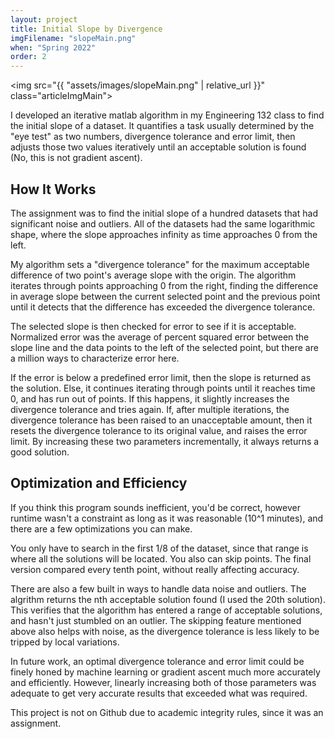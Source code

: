 ```yaml
---
layout: project
title: Initial Slope by Divergence
imgFilename: "slopeMain.png"
when: "Spring 2022"
order: 2
---
```


<img src="{{ "assets/images/slopeMain.png" | relative_url }}" class="articleImgMain">

I developed an iterative matlab algorithm in my Engineering 132 class to find the initial slope of a dataset. It quantifies a task usually determined by the "eye test" as two numbers, divergence tolerance and error limit, then adjusts those two values iteratively until an acceptable solution is found (No, this is not gradient ascent).

## How It Works

The assignment was to find the initial slope of a hundred datasets that had significant noise and outliers. All of the datasets had the same logarithmic shape, where the slope approaches infinity as time approaches 0 from the left.

My algorithm sets a "divergence tolerance" for the maximum acceptable difference of two point's average slope with the origin. The algorithm iterates through points approaching 0 from the right, finding the difference in average slope between the current selected point and the previous point until it detects that the difference has exceeded the divergence tolerance. 

The selected slope is then checked for error to see if it is acceptable. Normalized error was the average of percent squared error between the slope line and the data points to the left of the selected point, but there are a million ways to characterize error here.

If the error is below a predefined error limit, then the slope is returned as the solution. Else, it continues iterating through points until it reaches time 0, and has run out of points. If this happens, it slightly increases the divergence tolerance and tries again. If, after multiple iterations, the divergence tolerance has been raised to an unacceptable amount, then it resets the divergence tolerance to its original value, and raises the error limit. By increasing these two parameters incrementally, it always returns a good solution.

## Optimization and Efficiency

If you think this program sounds inefficient, you'd be correct, however runtime wasn't a constraint as long as it was reasonable (10^1 minutes), and there are a few optimizations you can make. 

You only have to search in the first 1/8 of the dataset, since that range is where all the solutions will be located. You also can skip points. The final version compared every tenth point, without really affecting accuracy.

There are also a few built in ways to handle data noise and outliers. The algrithm returns the nth acceptable solution found (I used the 20th solution). This verifies that the algorithm has entered a range of acceptable solutions, and hasn't just stumbled on an outlier. The skipping feature mentioned above also helps with noise, as the divergence tolerance is less likely to be tripped by local variations.

In future work, an optimal divergence tolerance and error limit could be finely honed by machine learning or gradient ascent much more accurately and efficiently. However, linearly increasing both of those parameters was adequate to get very accurate results that exceeded what was required.

This project is not on Github due to academic integrity rules, since it was an assignment.
